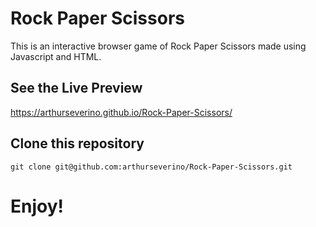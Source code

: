 # Rock Paper Scissors

This is an interactive browser game of Rock Paper Scissors made using Javascript and HTML.

## See the Live Preview
https://arthurseverino.github.io/Rock-Paper-Scissors/

## Clone this repository
`git clone git@github.com:arthurseverino/Rock-Paper-Scissors.git`

# Enjoy!
